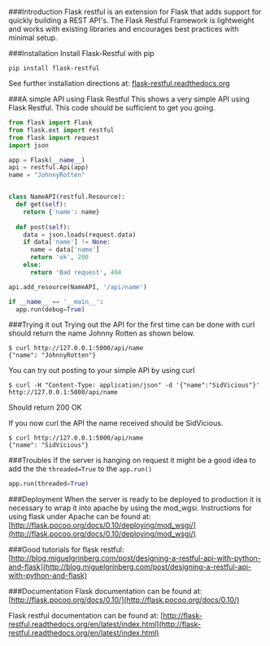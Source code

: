 ###Introduction
Flask restful is an extension for Flask that adds support for quickly building a REST API's. 
The Flask Restful Framework is lightweight and works with existing libraries and encourages 
best practices with minimal setup. 

###Installation
Install Flask-Restful with pip
```
pip install flask-restful
```
See further installation directions at:
[flask-restful.readthedocs.org](http://flask-restful.readthedocs.org/en/latest/installation.html)

###A simple API using Flask Restful
This shows a very simple API using Flask Restful. This code should be sufficient to get you going.
```python
from flask import Flask
from flask.ext import restful
from flask import request
import json

app = Flask(__name__)
api = restful.Api(app)
name = "JohnnyRotten"


class NameAPI(restful.Resource):
  def get(self):
    return {'name': name}
  
  def post(self):
    data = json.loads(request.data)
    if data['name'] != None:
      name = data['name']
      return 'ok', 200
    else:
      return 'Bad request', 404

api.add_resource(NameAPI, '/api/name')

if __name__ == '__main__':
  app.run(debug=True)
```

###Trying it out
Trying out the API for the first time can be done with curl should return the name Johnny Rotten as shown below. 
```
$ curl http://127.0.0.1:5000/api/name
{"name": "JohnnyRotten"}
```

You can try out posting to your simple API by using curl
```
$ curl -H "Content-Type: application/json" -d '{"name":"SidVicious"}' http://127.0.0.1:5000/api/name
```
Should return 200 OK

If you now curl the API the name received should be SidVicious.
```
$ curl http://127.0.0.1:5000/api/name
{"name": "SidVicious"}
```

###Troubles
If the server is hanging on request it might be a good idea to add the the `threaded=True` to the `app.run()`

```python
app.run(threaded=True)
```

###Deployment
When the server is ready to be deployed to production it is necessary to wrap it into apache by using the mod_wgsi.
Instructions for using flask under Apache can be found at:
[http://flask.pocoo.org/docs/0.10/deploying/mod_wsgi/](http://flask.pocoo.org/docs/0.10/deploying/mod_wsgi/)

###Good tutorials for flask restful:
[http://blog.miguelgrinberg.com/post/designing-a-restful-api-with-python-and-flask](http://blog.miguelgrinberg.com/post/designing-a-restful-api-with-python-and-flask)

###Documentation
Flask documentation can be found at:
[http://flask.pocoo.org/docs/0.10/](http://flask.pocoo.org/docs/0.10/)

Flask restful documentation can be found at:
[http://flask-restful.readthedocs.org/en/latest/index.html](http://flask-restful.readthedocs.org/en/latest/index.html)

